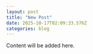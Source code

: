 ```yaml
---
layout: post
title: "New Post"
date: 2025-10-17T02:09:33.576Z
categories: blog
---
```


Content will be added here.